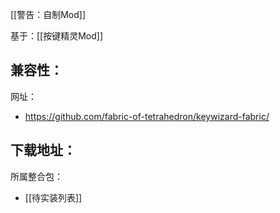 [[警告：自制Mod]]

基于：[[按键精灵Mod]]

兼容性：
- 

网址：
- https://github.com/fabric-of-tetrahedron/keywizard-fabric/

下载地址：
- 

所属整合包：
- [[待实装列表]]